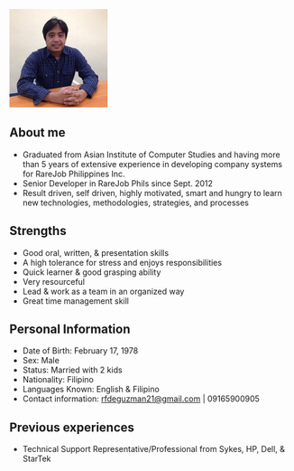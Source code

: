 ![me](img/id-sm.jpg)

## About me

- Graduated from Asian Institute of Computer Studies and having more than 5 years of extensive experience in 
developing company systems for RareJob Philippines Inc.
- Senior Developer in RareJob Phils since Sept. 2012
- Result driven, self driven, highly motivated, smart and hungry to learn new technologies, methodologies, strategies, and processes

## Strengths

- Good oral, written, & presentation skills
- A high tolerance for stress and enjoys responsibilities
- Quick learner & good grasping ability
- Very resourceful
- Lead & work as a team in an organized way
- Great time management skill

## Personal Information

- Date of Birth: February 17, 1978
- Sex: Male
- Status: Married with 2 kids
- Nationality: Filipino
- Languages Known: English & Filipino
- Contact information: rfdeguzman21@gmail.com | 09165900905


## Previous experiences

- Technical Support Representative/Professional from Sykes, HP, Dell, & StarTek
